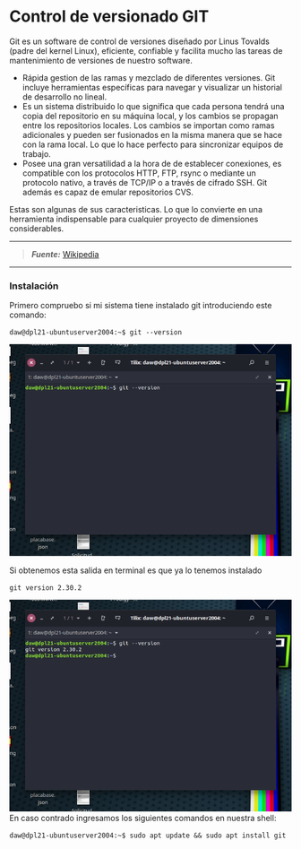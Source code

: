 # Control de versionado GIT

Git es un software de control de versiones diseñado por Linus Tovalds (padre del kernel Linux), eficiente, confiable y facilita mucho las tareas de mantenimiento de versiones de nuestro software.

- Rápida gestion de las ramas y mezclado de diferentes versiones. Git incluye herramientas específicas para navegar y visualizar un historial de desarrollo no lineal.
- Es un sistema distribuido lo que significa que cada persona tendrá una copia del repositorio en su máquina local, y los cambios se propagan entre los repositorios locales. Los cambios se importan como ramas adicionales y pueden ser fusionados en la misma manera que se hace con la rama local. Lo que lo hace perfecto para sincronizar equipos de trabajo.
- Posee una gran versatilidad a la hora de de establecer conexiones, es compatible con los protocolos HTTP, FTP, rsync o mediante un protocolo nativo, a través de TCP/IP o a través de cifrado SSH. Git además es capaz de emular repositorios CVS.

Estas son algunas de sus caracteristicas. Lo que lo convierte en una herramienta indispensable para cualquier proyecto de dimensiones considerables.

---
> **_Fuente:_** [Wikipedia](https://es.wikipedia.org/wiki/Git)
---

### Instalación

Primero compruebo si mi sistema tiene instalado git introduciendo este comando:

```shell:
daw@dpl21-ubuntuserver2004:~$ git --version
```
![imagen 1.1](img/1.1.png "img 1.1")

Si obtenemos esta salida en terminal es que ya lo tenemos instalado
```
git version 2.30.2
```
![imagen 1.2](img/1.2.png "img 1.2")
En caso contrado ingresamos los siguientes comandos en nuestra shell:

```
daw@dpl21-ubuntuserver2004:~$ sudo apt update && sudo apt install git
```

